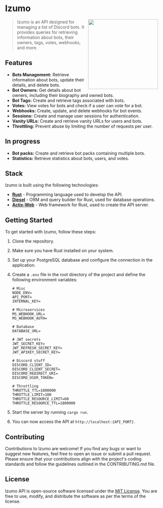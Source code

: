 # Izumo
<a href="https://azurlane.koumakan.jp/wiki/Izumo"><img align='right' src="https://azurlane.netojuu.com/images/8/87/IzumoShipyardIcon.png" width="230"></a>
> Izumo is an API designed for managing a list of Discord bots. It provides queries for retrieving information about bots, their owners, tags, votes, webhooks, and more.

## Features

- **Bots Management:** Retrieve information about bots, update their details, and delete bots.
- **Bot Owners:** Get details about bot owners, including their biography and owned bots.
- **Bot Tags:** Create and retrieve tags associated with bots.
- **Votes:** View votes for bots and check if a user can vote for a bot.
- **Webhooks:** Create, update, and delete webhooks for bot events.
- **Sessions:** Create and manage user sessions for authentication.
- **Vanity URLs:** Create and retrieve vanity URLs for users and bots.
- **Throttling:** Prevent abuse by limiting the number of requests per user.

## In progress

- **Bot packs:** Create and retrieve bot packs containing multiple bots.
- **Statistics:** Retrieve statistics about bots, users, and votes.

## Stack

Izumo is built using the following technologies:

- **[Rust]** - Programming language used to develop the API.
- **[Diesel]** - ORM and query builder for Rust, used for database operations.
- **[Actix-Web]** - Web framework for Rust, used to create the API server.

## Getting Started

To get started with Izumo, follow these steps:

1. Clone the repository.
2. Make sure you have Rust installed on your system.
3. Set up your PostgreSQL database and configure the connection in the application.
4. Create a `.env` file in the root directory of the project and define the following environment variables:

    ```plaintext
	# Misc
    NODE_ENV=
    API_PORT=
    INTERNAL_KEY=

    # Microservices
    MS_WEBHOOK_URL=
    MS_WEBHOOK_AUTH=

	# Database
    DATABASE_URL=

	# JWT secrets
    JWT_SECRET_KEY=
    JWT_REFRESH_SECRET_KEY=
    JWT_APIKEY_SECRET_KEY=

	# Discord stuff
	DISCORD_CLIENT_ID=
    DISCORD_CLIENT_SECRET=
    DISCORD_REDIRECT_URI=
    DISCORD_USER_TOKEN=

    # Throttling
    THROTTLE_TTL=1800000
    THROTTLE_LIMIT=100
    THROTTLE_RESOURCE_LIMIT=60
    THROTTLE_RESOURCE_TTL=1800000
    ```
5. Start the server by running `cargo run`.
6. You can now access the API at `http://localhost:{API_PORT}`.

## Contributing

Contributions to Izumo are welcome! If you find any bugs or want to suggest new features, feel free to open an issue or submit a pull request. Please ensure that your contributions align with the project's coding standards and follow the guidelines outlined in the CONTRIBUTING.md file.

## License

Izumo API is open-source software licensed under the [MIT License](LICENSE). You are free to use, modify, and distribute the software as per the terms of the license.

[rust]: https://www.rust-lang.org/
[diesel]: https://diesel.rs/
[actix-web]: https://actix.rs/
